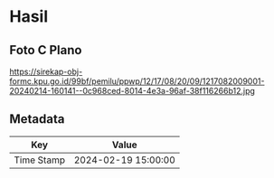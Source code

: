 # Hasil

## Foto C Plano

https://sirekap-obj-formc.kpu.go.id/99bf/pemilu/ppwp/12/17/08/20/09/1217082009001-20240214-160141--0c968ced-8014-4e3a-96af-38f116266b12.jpg


## Metadata

| Key        | Value               |
| ---------- | ------------------- |
| Time Stamp | 2024-02-19 15:00:00 |



